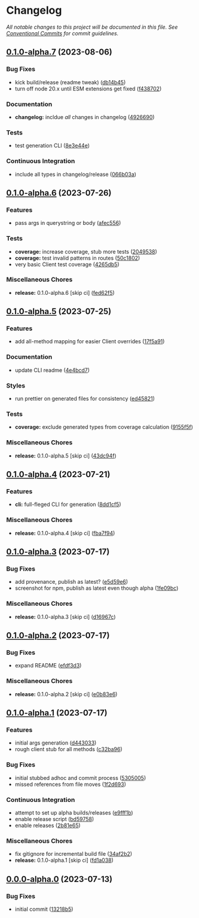 # Changelog

_All notable changes to this project will be documented in this file. See [Conventional Commits](https://www.conventionalcommits.org/) for commit guidelines._


## [0.1.0-alpha.7](https://github.com/JaredReisinger/wordpressed/compare/v0.1.0-alpha.6...v0.1.0-alpha.7) (2023-08-06)


### Bug Fixes

* kick build/release (readme tweak) ([db14b45](https://github.com/JaredReisinger/wordpressed/commit/db14b4516c90a451aaf54bff6cfc5ef5b0a8e315))
* turn off node 20.x until ESM extensions get fixed ([f438702](https://github.com/JaredReisinger/wordpressed/commit/f4387020539a6b465a37856f9df0c2ef1a4b77ea))


### Documentation

* **changelog:** incldue *all* changes in changelog ([4926690](https://github.com/JaredReisinger/wordpressed/commit/4926690ef8e1094c466a27a225bc9c2e3fd4ab65))


### Tests

* test generation CLI ([8e3e44e](https://github.com/JaredReisinger/wordpressed/commit/8e3e44efa3519ed3eaf8942dd0865623f6ab85f7))


### Continuous Integration

* include all types in changelog/release ([066b03a](https://github.com/JaredReisinger/wordpressed/commit/066b03a040184e5429028f75e57d5e08b007942f))

## [0.1.0-alpha.6](https://github.com/JaredReisinger/wordpressed/compare/v0.1.0-alpha.5...v0.1.0-alpha.6) (2023-07-26)

### Features

- pass args in querystring or body ([afec556](https://github.com/JaredReisinger/wordpressed/commit/afec556bbb497681b372dc0a02681dab9e042b72))

### Tests

- **coverage:** increase coverage, stub more tests ([2049538](https://github.com/JaredReisinger/wordpressed/commit/2049538b279f8a645e7f4591d51d5ece1801cecd))
- **coverage:** test invalid patterns in routes ([50c1802](https://github.com/JaredReisinger/wordpressed/commit/50c18025fd5b91a0791aead03b4b56bea0b64d72))
- very basic Client test coverage ([4265db5](https://github.com/JaredReisinger/wordpressed/commit/4265db5bbf06842b1941b5d471fe556d0c5a5ee1))

### Miscellaneous Chores

- **release:** 0.1.0-alpha.6 [skip ci] ([fed62f5](https://github.com/JaredReisinger/wordpressed/commit/fed62f530b0c863481d1225bc723a94345901099))

## [0.1.0-alpha.5](https://github.com/JaredReisinger/wordpressed/compare/v0.1.0-alpha.4...v0.1.0-alpha.5) (2023-07-25)

### Features

- add all-method mapping for easier Client overrides ([17f5a91](https://github.com/JaredReisinger/wordpressed/commit/17f5a91e1a1896f07b83af3c55fccbf6b1c7cc0f))

### Documentation

- update CLI readme ([4e4bcd7](https://github.com/JaredReisinger/wordpressed/commit/4e4bcd7f61af8fdc9ca0ee0acfe9af554a5eb76a))

### Styles

- run prettier on generated files for consistency ([ed45821](https://github.com/JaredReisinger/wordpressed/commit/ed458219699aa2e203247b19ab2f1302a439e808))

### Tests

- **coverage:** exclude generated types from coverage calculation ([9155f5f](https://github.com/JaredReisinger/wordpressed/commit/9155f5f9bf5086ae53089fe49d204baae6f4b39c))

### Miscellaneous Chores

- **release:** 0.1.0-alpha.5 [skip ci] ([43dc94f](https://github.com/JaredReisinger/wordpressed/commit/43dc94fa8666c49a565d2b183ab2a7469af3ba86))

## [0.1.0-alpha.4](https://github.com/JaredReisinger/wordpressed/compare/v0.1.0-alpha.3...v0.1.0-alpha.4) (2023-07-21)

### Features

- **cli:** full-fleged CLI for generation ([8dd1cf5](https://github.com/JaredReisinger/wordpressed/commit/8dd1cf5b4c56056f2ad2ad86eadc52a8bc3a267a))

### Miscellaneous Chores

- **release:** 0.1.0-alpha.4 [skip ci] ([fba7f94](https://github.com/JaredReisinger/wordpressed/commit/fba7f9467a12774d965d963237b4ec000136dbe3))

## [0.1.0-alpha.3](https://github.com/JaredReisinger/wordpressed/compare/v0.1.0-alpha.2...v0.1.0-alpha.3) (2023-07-17)

### Bug Fixes

- add provenance, publish as latest? ([e5d59e6](https://github.com/JaredReisinger/wordpressed/commit/e5d59e67c55f76fccb1dffbe18ba4a941655e83a))
- screenshot for npm, publish as latest even though alpha ([1fe09bc](https://github.com/JaredReisinger/wordpressed/commit/1fe09bc3077fb752e2f855782ec363c88af11e02))

### Miscellaneous Chores

- **release:** 0.1.0-alpha.3 [skip ci] ([d16967c](https://github.com/JaredReisinger/wordpressed/commit/d16967c3ba71601939a7f6261ac526fb552a2708))

## [0.1.0-alpha.2](https://github.com/JaredReisinger/wordpressed/compare/v0.1.0-alpha.1...v0.1.0-alpha.2) (2023-07-17)

### Bug Fixes

- expand README ([efdf3d3](https://github.com/JaredReisinger/wordpressed/commit/efdf3d37d8f057b0cf860a39c5509c087dffc9dc))

### Miscellaneous Chores

- **release:** 0.1.0-alpha.2 [skip ci] ([e0b83e6](https://github.com/JaredReisinger/wordpressed/commit/e0b83e6033b72c4d53995c5b2fa7c9bd82d8cc2a))

## [0.1.0-alpha.1](https://github.com/JaredReisinger/wordpressed/compare/v0.0.0-alpha.0...v0.1.0-alpha.1) (2023-07-17)

### Features

- initial args generation ([d443033](https://github.com/JaredReisinger/wordpressed/commit/d443033bf776ebf811893e6795708af8614e1b7a))
- rough client stub for all methods ([c32ba96](https://github.com/JaredReisinger/wordpressed/commit/c32ba96a7389d8cdccd6ea12774a7ba6d7fdc0c8))

### Bug Fixes

- initial stubbed adhoc and commit process ([5305005](https://github.com/JaredReisinger/wordpressed/commit/5305005f105b3a65d60575f28d0900fbf9b4eed0))
- missed references from file moves ([1f2d693](https://github.com/JaredReisinger/wordpressed/commit/1f2d693b322b2abca1f95aa9447f98f0dfd4b606))

### Continuous Integration

- attempt to set up alpha builds/releases ([e9fff1b](https://github.com/JaredReisinger/wordpressed/commit/e9fff1bb1e629422715f4489fd1c4fa5e4c26a9d))
- enable release script ([bd59758](https://github.com/JaredReisinger/wordpressed/commit/bd59758ed374d5bc7fc07e63b80b7035a3ef2960))
- enable releases ([2b81e65](https://github.com/JaredReisinger/wordpressed/commit/2b81e650636aaf7fe8d4a4e3d9b070a3e2754ef4))

### Miscellaneous Chores

- fix gitignore for incremental build file ([34af2b2](https://github.com/JaredReisinger/wordpressed/commit/34af2b288614b35e2a5e3d0ceb680248dbf4a655))
- **release:** 0.1.0-alpha.1 [skip ci] ([fd1a038](https://github.com/JaredReisinger/wordpressed/commit/fd1a0380c894930b0bd3c9cf206c9249a41e1f36))

## [0.0.0-alpha.0](https://github.com/JaredReisinger/wordpressed/compare/v0.0.0...v0.0.0-alpha.0) (2023-07-13)

### Bug Fixes

- initial commit ([13218b5](https://github.com/JaredReisinger/wordpressed/commit/13218b5c2ac6d6deac852f9acbf8046a1448fb57))
